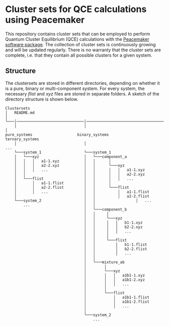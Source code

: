 # Cluster sets for QCE calculations using Peacemaker

This repository contains cluster sets that can be employed to perform Quantum Cluster Equilibrium (QCE) calculations with the [Peacemaker software package](https://github.com/kirchners-manta/peacemaker3). The collection of cluster sets is continuously growing and will be updated regularly. There is no warranty that the cluster sets are complete, i.e. that they contain all possible clusters for a given system.

## Structure 

The clustersets are stored in different directories, depending on whether it is a pure, binary or multi-component system. For every system, the necessary *flist* and *xyz* files are stored in separate folders. A sketch of the directory structure is shown below.

```
Clustersets
│   README.md
│    
└───│──────────────────────────────│───────────────────────────────────│
    │                              │                                   │
pure_systems                    binary_systems                      ternary_systems
    │                              │                                ...
    └───system_1                   └───system_1
    │   └───xyz                    │   └───component_a
    │   │   │   a1-1.xyz           │   │      │
    │   │   │   a2-2.xyz           │   │      └───xyz
    │   │   │   ...                │   │      │   │   a1-1.xyz 
    │   │                          │   │      │   │   a2-2.xyz
    │   └───flist                  │   │      │   │   ... 
    │       │   a1-1.flist         │   │      │
    │       │   a2-2.flist         │   │      └───flist
    │       │   ...                │   │          │   a1-1.flist
    │                              │   │          │   a2-2.flist 
    └───system_2                   │   │                  │   ...
        ...                        │   │
                                   │   └───component_b
                                   │   │     │  
                                   │   │     └───xyz
                                   │   │     │   │   b1-1.xyz
                                   │   │     │   │   b2-2.xyz
                                   │   │     │   │   ...
                                   │   │     │
                                   │   │     └───flist
                                   │   │         │   b1-1.flist
                                   │   │         │   b2-2.flist
                                   │   │         │   ...
                                   │   │
                                   │   └───mixture_ab
                                   │        │  
                                   │        └───xyz
                                   │        │   │   a1b1-1.xyz
                                   │        │   │   a1b1-2.xyz
                                   │        │   │   ...
                                   │        │
                                   │        └───flist
                                   │            │   a1b1-1.flist
                                   │            │   a1b1-2.flist
                                   │            │   ...
                                   │
                                   └───system_2
                                       ...

```
